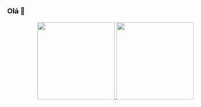 ### Olá 👋

<div align="center">
  <a href="https://github.com/GustavoPucienik">
  <img height="180em" src="https://github-readme-stats.vercel.app/api?username=GustavoPucienik"&show_icons=true&theme=dark/>
  <img height="180em" src="https://github-readme-stats.vercel.app/api/top-langs/?username=GustavoPucienik"/>
</div>
